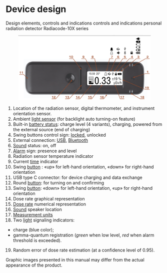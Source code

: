 # Device design

Design elements, controls and indications controls and indications personal radiation detector Radiacode-10X series

<figure><img src="../.gitbook/assets/about6.png" alt=""><figcaption></figcaption></figure>

1. Location of the radiation sensor, digital thermometer, and instrument orientation sensor.
2. Ambient [light sensor](../settings/indication-sound-vibration-light.md) (for backlight auto turning-on feature)
3. Built-in [battery status](../getting-started/battery-charging.md): charge level (4 variants), charging, powered from the external source (end of charging)
4. Swing buttons control sign: [locked](../getting-started/turning-on-and-off.md), unlocked
5. External connection: [USB](working-with-a-pc.md), [Bluetooth](working-with-a-smartphone.md)
6. [Sound](../settings/indication-sound-vibration-light.md) status: on, off
7. [Alarm](../settings/alarms.md) sign: presence and level
8. Radiation sensor temperature indicator
9. Current [time](../settings/device-settings/9-time-settings.md) indicator
10. Swing [button](../getting-started/buttons.md) : «up» for left-hand orientation, «down» for right-hand orientation
11. USB type C connector: for device charging and data exchange
12. Round [button](../getting-started/buttons.md): for turning on and confirming
13. Swing [button](../getting-started/buttons.md): «down» for left-hand orientation, «up» for right-hand orientation
14. Dose rate graphical representation
15. &#x20;[Dose rate](../settings/display/dose.md) numerical representation
16. [Sound](../settings/indication-sound-vibration-light.md) speaker location
17. [Measurement units](../settings/device-settings/1-measurement-units.md)
18. Two [light](../settings/device-settings/6-signals-sound-vibration-light.md) signaling indicators:

* charge (blue color);
* gamma-quantum registration (_green_ when low level, _red_ when alarm threshold is exceeded).

19. Random error of dose rate estimation (at a confidence level of 0.95).

Graphic images presented in this manual may differ from the actual appearance of the product.

&#x20;
